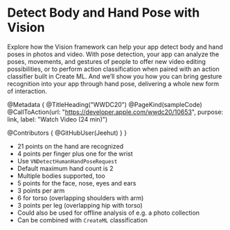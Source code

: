# Detect Body and Hand Pose with Vision

Explore how the Vision framework can help your app detect body and hand poses in photos and video. With pose detection, your app can analyze the poses, movements, and gestures of people to offer new video editing possibilities, or to perform action classification when paired with an action classifier built in Create ML. And we’ll show you how you can bring gesture recognition into your app through hand pose, delivering a whole new form of interaction.

@Metadata {
   @TitleHeading("WWDC20")
   @PageKind(sampleCode)
   @CallToAction(url: "https://developer.apple.com/wwdc20/10653", purpose: link, label: "Watch Video (24 min)")

   @Contributors {
      @GitHubUser(Jeehut)
   }
}



- 21 points on the hand are recognized
- 4 points per finger plus one for the wrist
- Use `VNDetectHumanHandPoseRequest`
- Default maximum hand count is 2
- Multiple bodies supported, too
- 5 points for the face, nose, eyes and ears
- 3 points per arm
- 6 for torso (overlapping shoulders with arm)
- 3 points per leg (overlapping hip with torso)
- Could also be used for offline analysis of e.g. a photo collection
- Can be combined with `CreateML` classification

